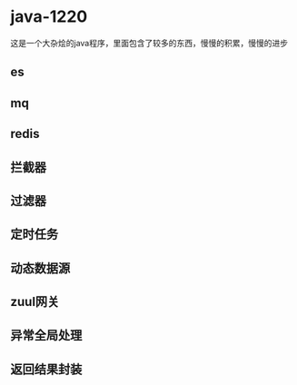 # java-1220
这是一个大杂烩的java程序，里面包含了较多的东西，慢慢的积累，慢慢的进步

## es
## mq
## redis
## 拦截器
## 过滤器
## 定时任务
## 动态数据源
## zuul网关
## 异常全局处理
## 返回结果封装
## 

